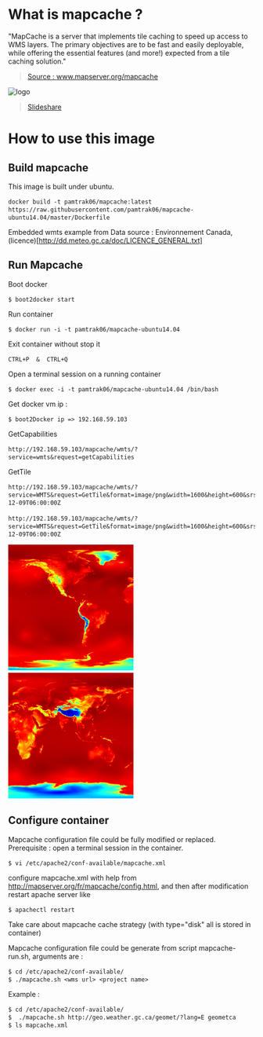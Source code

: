 # What is mapcache ?

"MapCache is a server that implements tile caching to speed up access to WMS layers. The primary objectives are to be fast and easily deployable, while offering the essential features (and more!) expected from a tile caching solution." 

> [Source : www.mapserver.org/mapcache ](http://www.mapserver.org/mapcache/)

![logo](http://www.mapserver.org/_static/banner.png)

> [Slideshare](http://fr.slideshare.net/tbonfort/modgeocache-mapcache-a-fast-tiling-solution-for-the-apache-web-server)

# How to use this image

## Build mapcache

This image is built under ubuntu.
```
docker build -t pamtrak06/mapcache:latest https://raw.githubusercontent.com/pamtrak06/mapcache-ubuntu14.04/master/Dockerfile
```

Embedded wmts example from Data source : Environnement Canada, (licence)[http://dd.meteo.gc.ca/doc/LICENCE_GENERAL.txt]

## Run Mapcache

Boot docker
```
$ boot2docker start
```

Run container
```
$ docker run -i -t pamtrak06/mapcache-ubuntu14.04
```

Exit container without stop it
```
CTRL+P  &  CTRL+Q
```

Open a terminal session on a running container
```
$ docker exec -i -t pamtrak06/mapcache-ubuntu14.04 /bin/bash
```

Get docker vm ip : 
```
$ boot2Docker ip => 192.168.59.103
```

GetCapabilities
```
http://192.168.59.103/mapcache/wmts/?service=wmts&request=getCapabilities
```

GetTile
```
http://192.168.59.103/mapcache/wmts/?service=WMTS&request=GetTile&format=image/png&width=1600&height=600&srs=EPSG:4326&layer=GDPS.ETA_P0_PRESSURE&TileMatrixSet=WGS84&TileMatrix=0&TileRow=0&TileCol=0&time=2014-12-09T06:00:00Z

http://192.168.59.103/mapcache/wmts/?service=WMTS&request=GetTile&format=image/png&width=1600&height=600&srs=EPSG:4326&layer=GDPS.ETA_P0_PRESSURE&TileMatrixSet=WGS84&TileMatrix=0&TileRow=0&TileCol=1&time=2014-12-09T06:00:00Z
```

![ScreenShot](geometca0.png)![ScreenShot](geometca1.png)

## Configure container
Mapcache configuration file could be fully modified or replaced.
Prerequisite : open a terminal session in the container.

```
$ vi /etc/apache2/conf-available/mapcache.xml
```
configure mapcache.xml with help from http://mapserver.org/fr/mapcache/config.html,
and then after modification restart apache server like
```
$ apachectl restart
```

Take care about mapcache cache strategy (with type="disk" all is stored in container)

Mapcache configuration file could be generate from script mapcache-run.sh, arguments are :
```
$ cd /etc/apache2/conf-available/
$ ./mapcache.sh <wms url> <project name>
```
Example :
```
$ cd /etc/apache2/conf-available/
$  ./mapcache.sh http://geo.weather.gc.ca/geomet/?lang=E geometca
$ ls mapcache.xml
```
